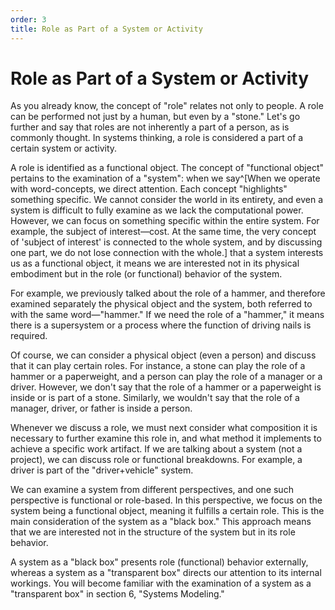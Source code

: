 ```yaml
---
order: 3
title: Role as Part of a System or Activity
---
```


# Role as Part of a System or Activity

As you already know, the concept of "role" relates not only to people. A role can be performed not just by a human, but even by a "stone." Let's go further and say that roles are not inherently a part of a person, as is commonly thought. In systems thinking, a role is considered a part of a certain system or activity.

A role is identified as a functional object. The concept of "functional object" pertains to the examination of a "system": when we say^[When we operate with word-concepts, we direct attention. Each concept "highlights" something specific. We cannot consider the world in its entirety, and even a system is difficult to fully examine as we lack the computational power. However, we can focus on something specific within the entire system. For example, the subject of interest—cost. At the same time, the very concept of 'subject of interest' is connected to the whole system, and by discussing one part, we do not lose connection with the whole.] that a system interests us as a functional object, it means we are interested not in its physical embodiment but in the role (or functional) behavior of the system.

For example, we previously talked about the role of a hammer, and therefore examined separately the physical object and the system, both referred to with the same word—"hammer." If we need the role of a "hammer," it means there is a supersystem or a process where the function of driving nails is required.

Of course, we can consider a physical object (even a person) and discuss that it can play certain roles. For instance, a stone can play the role of a hammer or a paperweight, and a person can play the role of a manager or a driver. However, we don't say that the role of a hammer or a paperweight is inside or is part of a stone. Similarly, we wouldn't say that the role of a manager, driver, or father is inside a person.

Whenever we discuss a role, we must next consider what composition it is necessary to further examine this role in, and what method it implements to achieve a specific work artifact. If we are talking about a system (not a project), we can discuss role or functional breakdowns. For example, a driver is part of the "driver+vehicle" system.

We can examine a system from different perspectives, and one such perspective is functional or role-based. In this perspective, we focus on the system being a functional object, meaning it fulfills a certain role. This is the main consideration of the system as a "black box." This approach means that we are interested not in the structure of the system but in its role behavior.

A system as a "black box" presents role (functional) behavior externally, whereas a system as a "transparent box" directs our attention to its internal workings. You will become familiar with the examination of a system as a "transparent box" in section 6, "Systems Modeling."